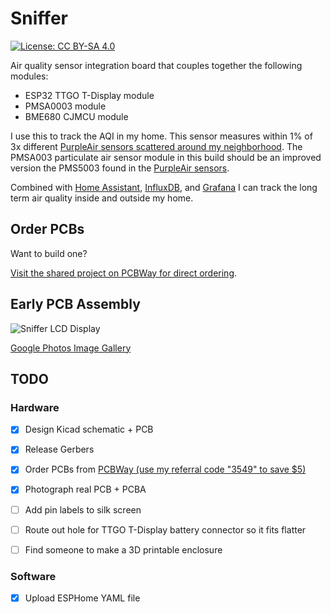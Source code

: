 # Sniffer

[![License: CC BY-SA 4.0](https://img.shields.io/badge/License-CC%20BY--SA%204.0-lightgrey.svg)](https://creativecommons.org/licenses/by-sa/4.0/)

Air quality sensor integration board that couples together the following modules:

- ESP32 TTGO T-Display module
- PMSA0003 module
- BME680 CJMCU module

I use this to track the AQI in my home.  This sensor measures within 1% of 3x different [PurpleAir sensors
scattered around my
neighborhood](https://www.purpleair.com/map?opt=1/i/mAQI/a10/cC0#12.69/37.74937/-122.43828).  The PMSA003 particulate air sensor module in this build should be an
improved version the PMS5003 found in the [PurpleAir
sensors](https://www2.purpleair.com/collections/air-quality-sensors).

Combined with [Home Assistant](https://www.home-assistant.io/), [InfluxDB](https://www.influxdata.com/),
and [Grafana](https://grafana.com/) I can track the long term air quality inside and outside my home.

## Order PCBs

Want to build one?

[Visit the shared project on PCBWay for direct ordering](https://www.pcbway.com/project/shareproject/Sniffer_Air_Quality_Monitor.html).

## Early PCB Assembly

![Sniffer LCD Display](https://lh3.googleusercontent.com/pw/ACtC-3cUrlEqcjlo5lC5yUb1jhKA47HwOdIz_2EqyhSbRKBafn0sFT-LFw-hktcGfGLzMklzupLXcvpzygAOrUNhSO8iCpv7LB54ff_Vy3t7k4sswQHhVmiiHSoFrEV_OZZcB0HpGEvIkUFvzxMVi0j_Ls6svQ=w1912-h1085-no?authuser=0)

[Google Photos Image
Gallery](https://photos.google.com/share/AF1QipN3LYySqBTejioxieJ7yeqid8oVPh8rAkidfJqBqCnVjT7ktObNcwMXL6851PJW0A?key=LUZIQldwbzFlQjRHanFIWURqUy1ORU8ydTBkUnR3)

## TODO

### Hardware

- [x] Design Kicad schematic + PCB
- [x] Release Gerbers
- [x] Order PCBs from [PCBWay (use my referral code "3549" to save $5)](https://www.pcbway.com/setinvite.aspx?inviteid=3549)
- [x] Photograph real PCB + PCBA

- [ ] Add pin labels to silk screen
- [ ] Route out hole for TTGO T-Display battery connector so it fits flatter
- [ ] Find someone to make a 3D printable enclosure

### Software

- [x] Upload ESPHome YAML file
